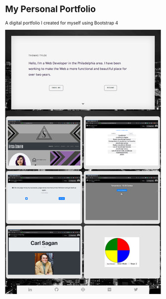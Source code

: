 # My Personal Portfolio
A digital portfolio I created for myself using Bootstrap 4

![Screenshot](personalPortfolioScreenshot.png)
